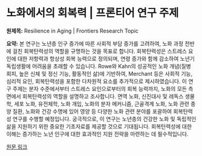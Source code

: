 # 노화에서의 회복력 | 프론티어 연구 주제

**원제목:** Resilience in Aging | Frontiers Research Topic

**요약:** 본 연구는 노년층 인구 증가에 따른 사회적 부담 증가를 고려하여, 노화 과정 전반에 걸친 회복탄력성의 역할을 규명하는 것을 목표로 합니다.  회복탄력성은 스트레스 요인에 대한 저항력과 항상성 회복 능력으로 정의되며, 연령 증가와 함께 감소하여 노년기 독립생활에 어려움을 초래할 수 있습니다.  Rowe와 Kahn의 성공적인 노화 개념(질병 회피, 높은 신체 및 정신 기능, 활동적인 삶)에 기반하여,  Merchant 등은 사회적 기능, 심리적 요인, 회복탄력성을 포함한 다차원적 요소를 추가적으로 제시하였습니다. 이 연구 주제는 분자 수준에서부터 스트레스 요인으로부터의 회복 능력까지, 노화의 모든 측면에서 회복탄력성의 역할을 설명하고 조사합니다.  면역 노화, 신진대사 및 레독스 생물학, 세포 노화, 유전체학, 노화 개입, 노화의 분자 메커니즘, 근골격계 노화, 노화 관련 종양 질환, 노화와 건강 수명에 있어 영양 등 다양한 노화 관련 분야를 포괄하여 회복탄력성 연구를 수행할 예정입니다.  궁극적으로, 이 연구는 노년층의 건강한 노화 및 독립적인 삶을 지원하기 위한 중요한 기초자료를 제공할 것으로 기대됩니다.  회복탄력성에 대한 이해는  증가하는 노년 인구에 대한 효과적인 지원 전략을 마련하는 데 필수적입니다.

[원문 링크](https://www.frontiersin.org/research-topics/58492/resilience-in-aging/magazine)
